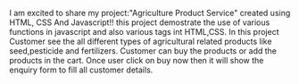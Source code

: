 I am excited to share my project:"Agriculture Product Service" created using HTML, CSS And Javascript!! this project demostrate the use of various functions in javascript and also various tags int HTML,CSS.
In this project Customer see the all different types of agricultural related products like seed,pesticide and fertilizers. Customer can buy the products or add the products in the cart.
Once user click on buy now then it will show the enquiry form to fill all customer details.
